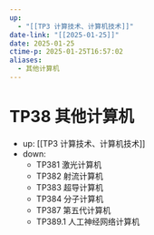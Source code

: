 ```yaml
---
up:
  - "[[TP3 计算技术、计算机技术]]"
date-link: "[[2025-01-25]]"
date: 2025-01-25
ctime-p: 2025-01-25T16:57:02
aliases:
  - 其他计算机
---
```


# TP38 其他计算机

- up: [[TP3 计算技术、计算机技术]]
- down:	
	- TP381 激光计算机
	- TP382 射流计算机
	- TP383 超导计算机
	- TP384 分子计算机
	- TP387 第五代计算机
	- TP389.1 人工神经网络计算机
	
